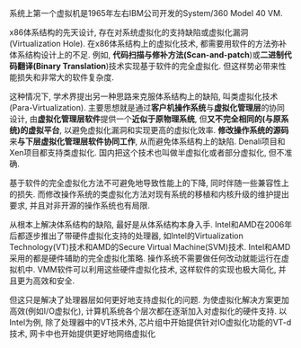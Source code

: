 系统上第一个虚拟机是1965年左右IBM公司开发的System/360 Model 40 VM. 

x86体系结构的先天设计, 存在对系统虚拟化的支持缺陷或虚拟化漏洞(Virtualization Hole). 在x86体系结构上的虚拟化技术, 都需要用软件的方法弥补体系结构设计上的不足. 例如, **代码扫描与修补方法(Scan\-and\-patch**)或**二进制代码翻译(Binary Translation**)技术实现基于软件的完全虚拟化. 但这样势必带来性能损失和非常大的软件复杂度.

这种情况下, 学术界提出另一种思路来克服体系结构上的缺陷, 叫类虚拟化技术(Para\-Virtualization). 主要思想就是通过**客户机操作系统**与**虚拟化管理层**的协同设计, 由**虚拟化管理层软件**提供一个**近似于原物理系统**, 但**又不完全相同的(与原系统)的虚拟平台**, 以避免虚拟化漏洞和实现更高的虚拟化效率. **修改操作系统的源码**来**与下层虚拟化管理层软件协同工作**, 从而避免体系结构上的缺陷. Denali项目和Xen项目都支持类虚拟化. 国内把这个技术也叫做半虚拟化或者部分虚拟化, 但不准确.

基于软件的完全虚拟化方法不可避免地导致性能上的下降, 同时伴随一些兼容性上的损失. 而修改操作系统的类虚拟化方法对现有系统的移植和内核升级的维护提出要求, 并且对非开源的操作系统也有局限.

从根本上解决体系结构的缺陷, 最好是从体系结构本身入手. Intel和AMD在2006年后都逐步推出了带硬件虚拟化支持的处理器, 如Intel的Virtualization Technology(VT)技术和AMD的Secure Virtual Machine(SVM)技术. Intel和AMD采用的都是硬件辅助的完全虚拟化策略. 操作系统不需要做任何改动就能运行在虚拟机中. VMM软件可以利用这些硬件虚拟化技术, 这样软件的实现也极大简化, 并且更为高效和安全.

但这只是解决了处理器层如何更好地支持虚拟化的问题. 为使虚拟化解决方案更加高效(例如I/O虚拟化), 计算机系统各个层次都在逐渐加入对虚拟化的硬件支持. 以Intel为例, 除了处理器中的VT技术外, 芯片组中开始提供针对IO虚拟化功能的VT\-d技术, 网卡中也开始提供更好地网络虚拟化




